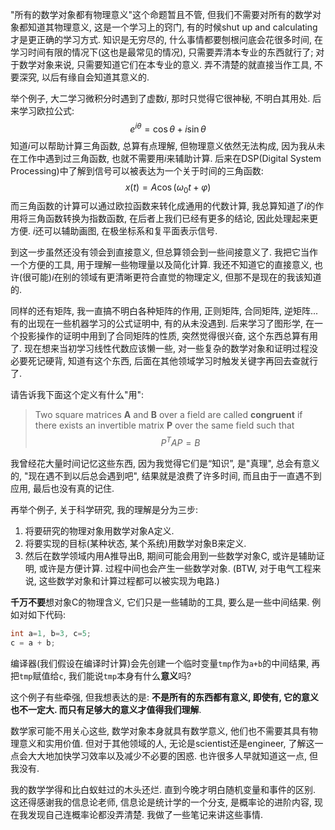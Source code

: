 "所有的数学对象都有物理意义"这个命题暂且不管, 但我们不需要对所有的数学对象都知道其物理意义, 这是一个学习上的窍门, 有的时候shut up and calculating才是更正确的学习方式. 知识是无穷尽的, 什么事情都要刨根问底会花很多时间, 在学习时间有限的情况下(这也是最常见的情况), 只需要弄清本专业的东西就行了; 对于数学对象来说, 只需要知道它们在本专业的意义. 弄不清楚的就直接当作工具, 不要深究, 以后有缘自会知道其意义的. 

举个例子, 大二学习微积分时遇到了虚数$i$, 那时只觉得它很神秘, 不明白其用处. 后来学习欧拉公式:
$$
e^{iθ} = \cos θ+i \sin θ
$$
知道$i$可以帮助计算三角函数, 总算有点理解, 但物理意义依然无法构成, 因为我从未在工作中遇到过三角函数, 也就不需要用$i$来辅助计算. 后来在DSP(Digital System Processing)中了解到信号可以被表达为一个关于时间的三角函数:
$$
x(t) = A \cos (\omega _0 t+φ)
$$
而三角函数的计算可以通过欧拉函数来转化成通用的代数计算, 我总算知道了$i$的作用将三角函数转换为指数函数, 在后者上我们已经有更多的结论, 因此处理起来更方便. $i$还可以辅助画图, 在极坐标系和复平面表示信号. 

到这一步虽然还没有领会到直接意义, 但总算领会到一些间接意义了. 我把它当作一个方便的工具, 用于理解一些物理量以及简化计算. 我还不知道它的直接意义, 也许(很可能)$i$在别的领域有更清晰更符合直觉的物理定义, 但那不是现在的我该知道的.

同样的还有矩阵, 我一直搞不明白各种矩阵的作用, 正则矩阵, 合同矩阵, 逆矩阵... 有的出现在一些机器学习的公式证明中, 有的从未没遇到. 后来学习了图形学, 在一个投影操作的证明中用到了合同矩阵的性质, 突然觉得很兴奋, 这个东西总算有用了. 现在想来当初学习线性代数应该懒一些, 对一些复杂的数学对象和证明过程没必要死记硬背, 知道有这个东西, 后面在其他领域学习时触发关键字再回去查就行了.

请告诉我下面这个定义有什么"用":

> Two square matrices **A** and **B** over a field are called **congruent** if there exists an invertible matrix **P** over the same field such that
> $$
> P^T AP = B
> $$

我曾经花大量时间记忆这些东西, 因为我觉得它们是“知识”, 是"真理", 总会有意义的, "现在遇不到以后总会遇到吧", 结果就是浪费了许多时间, 而且由于一直遇不到应用, 最后也没有真的记住.

再举个例子, 关于科学研究, 我的理解是分为三步:

1. 将要研究的物理对象用数学对象A定义.
2. 将要实现的目标(某种状态, 某个系统)用数学对象B来定义.
3. 然后在数学领域内用A推导出B, 期间可能会用到一些数学对象C, 或许是辅助证明, 或许是方便计算. 过程中间也会产生一些数学对象. (BTW, 对于电气工程来说, 这些数学对象和计算过程都可以被实现为电路.)

**千万不要**想对象C的物理含义, 它们只是一些辅助的工具, 要么是一些中间结果. 例如对如下代码:

```c++
int a=1, b=3, c=5;
c = a + b;
```

编译器(我们假设在编译时计算)会先创建一个临时变量`tmp`作为`a+b`的中间结果, 再把`tmp`赋值给`c`, 我们能说`tmp`本身有什么**意义**吗?

这个例子有些牵强, 但我想表达的是: **不是所有的东西都有意义, 即使有, 它的意义也不一定大. 而只有足够大的意义才值得我们理解**. 

数学家可能不用关心这些, 数学对象本身就具有数学意义, 他们也不需要其具有物理意义和实用价值. 但对于其他领域的人, 无论是scientist还是engineer, 了解这一点会大大地加快学习效率以及减少不必要的困惑. 也许很多人早就知道这一点, 但我没有. 

我的数学学得和比白蚁蛀过的木头还烂. 直到今晚才明白随机变量和事件的区别. 这还得感谢我的信息论老师, 信息论是统计学的一个分支, 是概率论的进阶内容, 现在我发现自己连概率论都没弄清楚. 我做了一些笔记来讲这些事情.